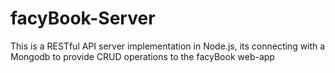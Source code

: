 # facyBook-Server
This is a RESTful API server implementation in Node.js, its connecting with a Mongodb to provide CRUD operations to the facyBook web-app
